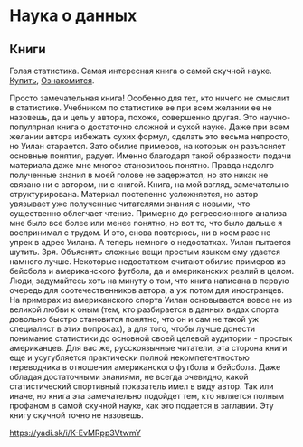 Наука о данных
==============

Книги
-----

Голая статистика. Самая интересная книга о самой скучной науке. [Купить](https://www.mann-ivanov-ferber.ru/books/golaya-statistika/), [Ознакомится](https://yadi.sk/i/K-EvMRpp3VtwmY).

Просто замечательная книга! Особенно для тех, кто ничего не смыслит в статистике. Учебником по статистике ее при всем желании ее не назовешь, да и цель у автора, похоже, совершенно другая. Это научно-популярная книга о достаточно сложной и сухой науке. Даже при всем желании автора избежать сухих формул, сделать это весьма непросто, но Уилан старается. Зато обилие примеров, на которых он разъясняет основные понятия, радует. Именно благодаря такой образности подачи материала даже мне многое становилось понятно. Правда надолго полученные знания в моей голове не задержатся, но это никак не связано ни с автором, ни с книгой. 
Книга, на мой взгляд, замечательно структурирована. Материал постепенно усложняется, но автор увязывает уже полученные читателями знания с новыми, что существенно облегчает чтение. Примерно до регрессионного анализа мне было все более или менее понятно, но вот то, что было дальше я воспринимал с трудом. И это, снова повторюсь, ни в коем разе не упрек в адрес Уилана. 
А теперь немного о недостатках. Уилан пытается шутить. Зря. Объяснять сложные вещи простым языком ему удается намного лучше. Некоторые недостатком считают обилие примеров из бейсбола и американского футбола, да и американских реалий в целом. Люди, задумайтесь хоть на минуту о том, что книга написана в первую очередь для соотечественников автора, а уж потом для иностранцев. На примерах из американского спорта Уилан основывается вовсе не из великой любви к оным (тем, кто разбирается в данных видах спорта довольно быстро становится понятно, что он и сам не такой уж специалист в этих вопросах), а для того, чтобы лучше донести понимание статистики до основной своей целевой аудитории - простых американцев. Для вас же, русскоязычные читатели, эта сторона книги еще и усугубляется практически полной некомпетентностью переводчика в отношении американского футбола и бейсбола. Даже обладая достаточными знаниями, не всегда очевидно, какой статистический спортивный показатель имел в виду автор.
Так или иначе, но книга эта замечательно подойдет тем, кто является полным профаном в самой скучной науке, как это подается в заглавии. Эту книгу скучной точно не назовешь.

https://yadi.sk/i/K-EvMRpp3VtwmY
